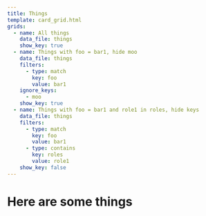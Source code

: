 ```yaml
---
title: Things
template: card_grid.html
grids:
  - name: All things
    data_file: things
    show_key: true
  - name: Things with foo = bar1, hide moo
    data_file: things
    filters:
      - type: match
        key: foo
        value: bar1
    ignore_keys:
      - moo
    show_key: true
  - name: Things with foo = bar1 and role1 in roles, hide keys
    data_file: things
    filters:
      - type: match
        key: foo
        value: bar1
      - type: contains
        key: roles
        value: role1
    show_key: false
---
```


# Here are some things
